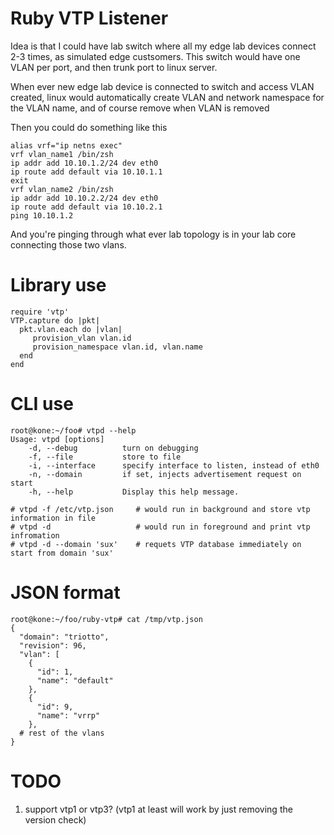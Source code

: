 # Ruby VTP Listener

Idea is that I could have lab switch where all my edge lab devices connect 2-3
times, as simulated edge custsomers. This switch would have one VLAN per port,
and then trunk port to linux server. 

When ever new edge lab device is connected to switch and access VLAN created,
linux would automatically create VLAN and network namespace for the VLAN name,
and of course remove when VLAN is removed

Then you could do something like this

    alias vrf="ip netns exec"
    vrf vlan_name1 /bin/zsh
    ip addr add 10.10.1.2/24 dev eth0
    ip route add default via 10.10.1.1
    exit
    vrf vlan_name2 /bin/zsh
    ip addr add 10.10.2.2/24 dev eth0
    ip route add default via 10.10.2.1
    ping 10.10.1.2

And you're pinging through what ever lab topology is in your lab core connecting those two vlans.

# Library use
    require 'vtp'
    VTP.capture do |pkt|
      pkt.vlan.each do |vlan|
         provision_vlan vlan.id
         provision_namespace vlan.id, vlan.name
      end
    end

# CLI use
    root@kone:~/foo# vtpd --help
    Usage: vtpd [options]
        -d, --debug          turn on debugging
        -f, --file           store to file
        -i, --interface      specify interface to listen, instead of eth0
        -n, --domain         if set, injects advertisement request on start
        -h, --help           Display this help message.

    # vtpd -f /etc/vtp.json     # would run in background and store vtp information in file
    # vtpd -d                   # would run in foreground and print vtp infromation
    # vtpd -d --domain 'sux'    # requets VTP database immediately on start from domain 'sux'

# JSON format
    root@kone:~/foo/ruby-vtp# cat /tmp/vtp.json
    {
      "domain": "triotto",
      "revision": 96,
      "vlan": [
        {
          "id": 1,
          "name": "default"
        },
        {
          "id": 9,
          "name": "vrrp"
        },
      # rest of the vlans
    }

# TODO
  1. support vtp1 or vtp3? (vtp1 at least will work by just removing the version check)
